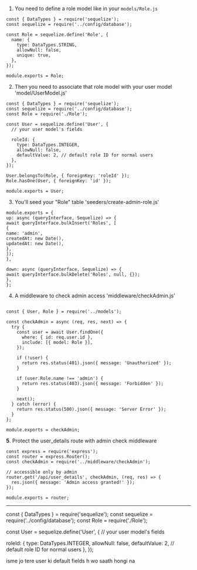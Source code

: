 1. You need to define a role model like in your `models/Role.js`

```
const { DataTypes } = require('sequelize');
const sequelize = require('../config/database');

const Role = sequelize.define('Role', {
  name: {
    type: DataTypes.STRING,
    allowNull: false,
    unique: true,
  },
});

module.exports = Role;
```

2. Then you need to associate that role model with your user model 'model/UserModel.js'

```
const { DataTypes } = require('sequelize');
const sequelize = require('../config/database');
const Role = require('./Role');

const User = sequelize.define('User', {
  // your user model's fields

  roleId: {
    type: DataTypes.INTEGER,
    allowNull: false,
    defaultValue: 2, // default role ID for normal users
  },
});

User.belongsTo(Role, { foreignKey: 'roleId' });
Role.hasOne(User, { foreignKey: 'id' });

module.exports = User;

```

3. You'll seed your "Role" table 'seeders/create-admin-role.js'

```
module.exports = {
up: async (queryInterface, Sequelize) => {
await queryInterface.bulkInsert('Roles', [
{
name: 'admin',
createdAt: new Date(),
updatedAt: new Date(),
},
]);
},

down: async (queryInterface, Sequelize) => {
await queryInterface.bulkDelete('Roles', null, {});
},
};
```

4. A middleware to check admin access 'middleware/checkAdmin.js'

```

const { User, Role } = require('../models');

const checkAdmin = async (req, res, next) => {
  try {
    const user = await User.findOne({
      where: { id: req.user.id },
      include: [{ model: Role }],
    });

    if (!user) {
      return res.status(401).json({ message: 'Unauthorized' });
    }

    if (user.Role.name !== 'admin') {
      return res.status(403).json({ message: 'Forbidden' });
    }

    next();
  } catch (error) {
    return res.status(500).json({ message: 'Server Error' });
  }
};

module.exports = checkAdmin;
```

**5**. Protect the user_details route with admin check middleware

```
const express = require('express');
const router = express.Router();
const checkAdmin = require('../middleware/checkAdmin');

// accessible only by admin
router.get('/api/user_details', checkAdmin, (req, res) => {
  res.json({ message: 'Admin access granted!' });
});

module.exports = router;

```

---

const { DataTypes } = require('sequelize');
const sequelize = require('../config/database');
const Role = require('./Role');

const User = sequelize.define('User', {
// your user model's fields

roleId: {
type: DataTypes.INTEGER,
allowNull: false,
defaultValue: 2, // default role ID for normal users
},
});

isme jo tere user ki default fields h wo saath hongi na
